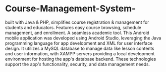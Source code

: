 # Course-Management-System-
built with Java &amp; PHP, simplifies course registration &amp; management for students and educators. Features easy course browsing, schedule management, and enrollment. A seamless academic tool.
This Android mobile application was developed using Android Studio, leveraging the Java programming language for app development and XML for user interface design. It utilizes a MySQL database to manage data like lesson contents and user information, with XAMPP servers providing a local development environment for hosting the app's database backend. These technologies support the app's functionality, security, and data management needs.
